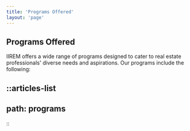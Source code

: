```yaml
---
title: 'Programs Offered'
layout: 'page'
---
```


## Programs Offered
IIREM offers a wide range of programs designed to cater to real estate professionals' diverse needs and aspirations. Our programs include the following:

::articles-list
---
path: programs
---
::

